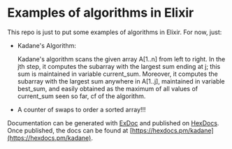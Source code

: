 # Examples of algorithms in Elixir

This repo is just to put some examples of algorithms in Elixir.
For now, just:
* Kadane's Algorithm:
  
     Kadane's algorithm scans the given array A[1..n] from left to right. In the jth step, it computes the subarray with the largest sum ending at j; this sum is        maintained in variable current_sum. Moreover, it computes the subarray with the largest sum anywhere in A[1..j], maintained in variable best_sum, and easily        obtained as the maximum of all values of current_sum seen so far, cf of the algorithm.

* A counter of swaps to order a sorted array!!!



Documentation can be generated with [ExDoc](https://github.com/elixir-lang/ex_doc)
and published on [HexDocs](https://hexdocs.pm). Once published, the docs can
be found at [https://hexdocs.pm/kadane](https://hexdocs.pm/kadane).

